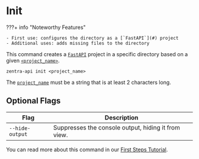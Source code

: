 # Init

???+ info "Noteworthy Features"

    - First use: configures the directory as a [`FastAPI`](#) project
    - Additional uses: adds missing files to the directory

This command creates a [`FastAPI`](#) project in a specific directory based on a given [`<project_name>`](#).

```shell title=""
zentra-api init <project_name>
```

The [`project_name`](#) must be a string that is at least 2 characters long.

## Optional Flags

| Flag             | Description                  |
|------------------|------------------------------|
|`--hide-output`   | Suppresses the console output, hiding it from view. |

You can read more about this command in our [First Steps Tutorial](../../api/tutorial/first-steps.md).
